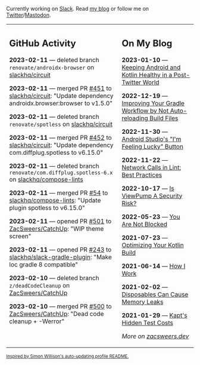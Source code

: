 Currently working on [Slack](https://slack.com/). Read [my blog](https://zacsweers.dev/) or follow me on [Twitter](https://twitter.com/ZacSweers)/[Mastodon](https://hachyderm.io/@ZacSweers).

<table><tr><td valign="top" width="60%">

## GitHub Activity
<!-- githubActivity starts -->
**2023-02-11** — deleted branch `renovate/androidx-browser` on [slackhq/circuit](https://github.com/slackhq/circuit)

**2023-02-11** — merged PR [#451](https://github.com/slackhq/circuit/pull/451) to [slackhq/circuit](https://github.com/slackhq/circuit): "Update dependency androidx.browser:browser to v1.5.0"

**2023-02-11** — deleted branch `renovate/spotless` on [slackhq/circuit](https://github.com/slackhq/circuit)

**2023-02-11** — merged PR [#452](https://github.com/slackhq/circuit/pull/452) to [slackhq/circuit](https://github.com/slackhq/circuit): "Update dependency com.diffplug.spotless to v6.15.0"

**2023-02-11** — deleted branch `renovate/com.diffplug.spotless-6.x` on [slackhq/compose-lints](https://github.com/slackhq/compose-lints)

**2023-02-11** — merged PR [#54](https://github.com/slackhq/compose-lints/pull/54) to [slackhq/compose-lints](https://github.com/slackhq/compose-lints): "Update plugin spotless to v6.15.0"

**2023-02-11** — opened PR [#501](https://github.com/ZacSweers/CatchUp/pull/501) to [ZacSweers/CatchUp](https://github.com/ZacSweers/CatchUp): "WIP theme screen"

**2023-02-11** — opened PR [#243](https://github.com/slackhq/slack-gradle-plugin/pull/243) to [slackhq/slack-gradle-plugin](https://github.com/slackhq/slack-gradle-plugin): "Make loc gradle 8 compatible"

**2023-02-10** — deleted branch `z/deadCodeCleanup` on [ZacSweers/CatchUp](https://github.com/ZacSweers/CatchUp)

**2023-02-10** — merged PR [#500](https://github.com/ZacSweers/CatchUp/pull/500) to [ZacSweers/CatchUp](https://github.com/ZacSweers/CatchUp): "Dead code cleanup + -Werror"
<!-- githubActivity ends -->
</td><td valign="top" width="40%">

## On My Blog
<!-- blog starts -->
**2023-01-10** — [Keeping Android and Kotlin Healthy in a Post-Twitter World](https://www.zacsweers.dev/keeping-android-healthy/)

**2022-12-19** — [Improving Your Gradle Workflow by Not Auto-reloading Build Files](https://www.zacsweers.dev/improving-your-workflow-by-not-auto-reloading-build-files/)

**2022-11-30** — [Android Studio's "I'm Feeling Lucky" Button](https://www.zacsweers.dev/android-studios-im-feeling-lucky-button/)

**2022-11-22** — [Network Calls in Lint: Best Practices](https://www.zacsweers.dev/network-calls-in-lint-best-practices/)

**2022-10-17** — [Is ViewPump A Security Risk?](https://www.zacsweers.dev/is-viewpump-a-security-risk/)

**2022-05-23** — [You Are Not Blocked](https://www.zacsweers.dev/you-are-not-blocked/)

**2021-07-23** — [Optimizing Your Kotlin Build](https://www.zacsweers.dev/optimizing-your-kotlin-build/)

**2021-06-14** — [How I Work](https://www.zacsweers.dev/how-i-work/)

**2021-02-02** — [Disposables Can Cause Memory Leaks](https://www.zacsweers.dev/disposables-can-cause-memory-leaks/)

**2021-01-29** — [Kapt's Hidden Test Costs](https://www.zacsweers.dev/kapts-hidden-test-costs/)
<!-- blog ends -->
_More on [zacsweers.dev](https://zacsweers.dev/)_
</td></tr></table>

<sub><a href="https://simonwillison.net/2020/Jul/10/self-updating-profile-readme/">Inspired by Simon Willison's auto-updating profile README.</a></sub>